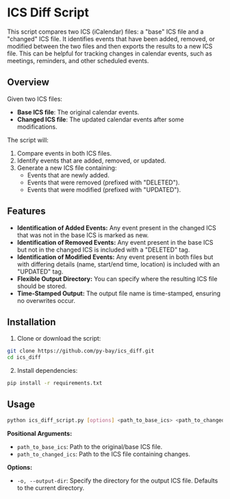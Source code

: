 # ICS Diff Script

This script compares two ICS (iCalendar) files: a "base" ICS file and a "changed" ICS file. It identifies events that have been added, removed, or modified between the two files and then exports the results to a new ICS file. This can be helpful for tracking changes in calendar events, such as meetings, reminders, and other scheduled events.

## Overview

Given two ICS files:
- **Base ICS file**: The original calendar events.
- **Changed ICS file**: The updated calendar events after some modifications.

The script will:
1. Compare events in both ICS files.
2. Identify events that are added, removed, or updated.
3. Generate a new ICS file containing:
   - Events that are newly added.
   - Events that were removed (prefixed with "DELETED").
   - Events that were modified (prefixed with "UPDATED").

## Features

- **Identification of Added Events:** Any event present in the changed ICS that was not in the base ICS is marked as new.
- **Identification of Removed Events:** Any event present in the base ICS but not in the changed ICS is included with a "DELETED" tag.
- **Identification of Modified Events:** Any event present in both files but with differing details (name, start/end time, location) is included with an "UPDATED" tag.
- **Flexible Output Directory:** You can specify where the resulting ICS file should be stored.
- **Time-Stamped Output:** The output file name is time-stamped, ensuring no overwrites occur.

## Installation

1. Clone or download the script:
```bash
git clone https://github.com/py-bay/ics_diff.git
cd ics_diff
```
2. Install dependencies:
```bash
pip install -r requirements.txt
```

## Usage

```bash
python ics_diff_script.py [options] <path_to_base_ics> <path_to_changed_ics>
```

**Positional Arguments:**
- ```path_to_base_ics```: Path to the original/base ICS file.
- ```path_to_changed_ics```: Path to the ICS file containing changes.

 
**Options:**
- ```-o, --output-dir```: Specify the directory for the output ICS file. Defaults to the current directory.
